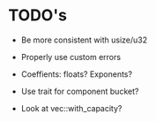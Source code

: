 
# TODO's

- Be more consistent with usize/u32
- Properly use custom errors
- Coeffients: floats? Exponents?

- Use trait for component bucket?


- Look at vec::with_capacity?


